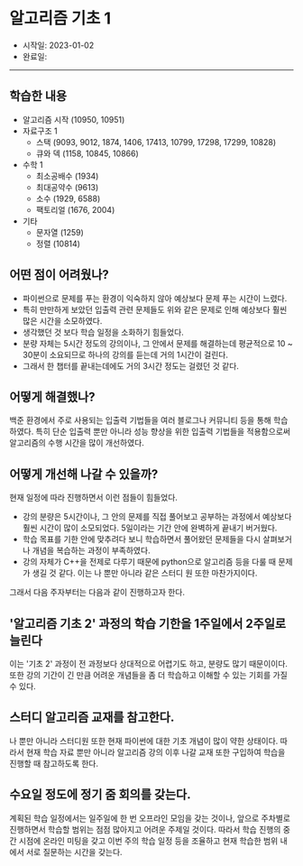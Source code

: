 # 알고리즘 기초 1

- 시작일: 2023-01-02
- 완료일:

---

## 학습한 내용

- 알고리즘 시작 (10950, 10951)
- 자료구조 1
  - 스택 (9093, 9012, 1874, 1406, 17413, 10799, 17298, 17299, 10828)
  - 큐와 덱 (1158, 10845, 10866)
- 수학 1
  - 최소공배수 (1934)
  - 최대공약수 (9613)
  - 소수 (1929, 6588)
  - 팩토리얼 (1676, 2004)
- 기타
  - 문자열 (1259)
  - 정렬 (10814)

## 어떤 점이 어려웠나?

- 파이썬으로 문제를 푸는 환경이 익숙하지 않아 예상보다 문제 푸는 시간이 느렸다.
- 특히 만만하게 보았던 입출력 관련 문제들도 위와 같은 문제로 인해 예상보다 훨씬 많은 시간을 소모하였다.
- 생각했던 것 보다 학습 일정을 소화하기 힘들었다.
- 분량 자체는 5시간 정도의 강의이나, 그 안에서 문제를 해결하는데 평균적으로 10 ~ 30분이 소요되므로 하나의 강의를 듣는데 거의 1시간이 걸린다.
- 그래서 한 챕터를 끝내는데에도 거의 3시간 정도는 걸렸던 것 같다.

## 어떻게 해결했나?

백준 환경에서 주로 사용되는 입출력 기법들을 여러 블로그나 커뮤니티 등을 통해 학습하였다. 특히 단순 입출력 뿐만 아니라 성능 향상을 위한 입출력 기법들을 적용함으로써 알고리즘의 수행 시간을 많이 개선하였다.

## 어떻게 개선해 나갈 수 있을까?

현재 일정에 따라 진행하면서 이런 점들이 힘들었다.

- 강의 분량은 5시간이나, 그 안의 문제를 직접 풀어보고 공부하는 과정에서 예상보다 훨씬 시간이 많이 소모되었다. 5일이라는 기간 안에 완벽하게 끝내기 버거웠다.
- 학습 목표를 기한 안에 맞추려다 보니 학습하면서 풀어왔던 문제들을 다시 살펴보거나 개념을 복습하는 과정이 부족하였다.
- 강의 자체가 C++을 전제로 다루기 때문에 python으로 알고리즘 등을 다룰 때 문제가 생길 것 같다. 이는 나 뿐만 아니라 같은 스터디 원 또한 마찬가지이다.

그래서 다음 주자부터는 다음과 같이 진행하고자 한다.

## '알고리즘 기초 2' 과정의 학습 기한을 1주일에서 2주일로 늘린다

이는 '기초 2' 과정이 전 과정보다 상대적으로 어렵기도 하고, 분량도 많기 때문이이다. 또한 강의 기간이 긴 만큼 어려운 개념들을 좀 더 학습하고 이해할 수 있는 기회를 가질 수 있다.

## 스터디 알고리즘 교재를 참고한다. 

나 뿐만 아니라 스터디원 또한 현재 파이썬에 대한 기초 개념이 많이 약한 상태이다. 따라서 현재 학습 자료 뿐만 아니라 알고리즘 강의 이후 나갈 교재 또한 구입하여 학습을 진행할 때 참고하도록 한다.

## 수요일 정도에 정기 줌 회의를 갖는다.

계획된 학습 일정에서는 일주일에 한 번 오프라인 모임을 갖는 것이나, 앞으로 주차별로 진행하면서 학습할 범위는 점점 많아지고 어려운 주제일 것이다. 따라서 학습 진행의 중간 시점에 온라인 미팅을 갖고 이번 주의 학습 일정 등을 조율하고 현재 학습한 범위 내에서 서로 질문하는 시간을 갖는다. 